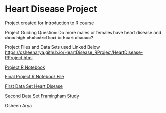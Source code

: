 # Heart Disease Project

Project created for Introduction to R course

Project Guiding Question: Do more males or females have heart disease and does high cholestrol lead to heart disease?

Project Files and Data Sets used Linked Below
https://osheenarya.github.io/HeartDisease_RProject/HeartDisease-RProject.html

[Project R Notebook](HeartDisease-RProject.html)

[Final Project R Notebook File](FinalProject.nb.html)

[First Data Set Heart Disease](https://github.com/OsheenArya/STAT184FinalProject/blob/main/HeartDisease.csv)

[Second Data Set Framingham Study](https://github.com/OsheenArya/STAT184FinalProject/blob/main/FraminghamStudy.csv)

Osheen Arya 
